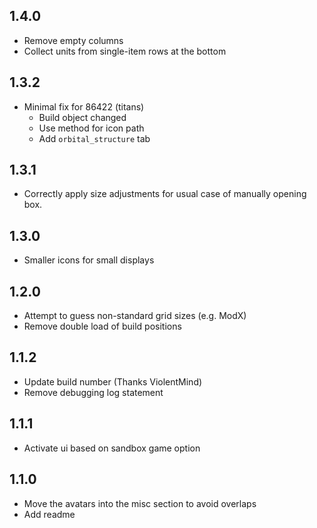 ## 1.4.0

- Remove empty columns
- Collect units from single-item rows at the bottom

## 1.3.2

- Minimal fix for 86422 (titans)
  - Build object changed
  - Use method for icon path
  - Add `orbital_structure` tab

## 1.3.1

- Correctly apply size adjustments for usual case of manually opening box.

## 1.3.0

- Smaller icons for small displays

## 1.2.0

- Attempt to guess non-standard grid sizes (e.g. ModX)
- Remove double load of build positions

## 1.1.2

- Update build number (Thanks ViolentMind)
- Remove debugging log statement

## 1.1.1

- Activate ui based on sandbox game option

## 1.1.0

- Move the avatars into the misc section to avoid overlaps
- Add readme
